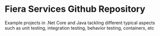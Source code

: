 # Fiera Services Github Repository
Example projects in .Net Core and Java tackling different typical aspects such as unit testing, integration testing, behavior testing, containers, etc
